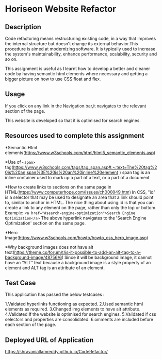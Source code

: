 # Horiseon Website Refactor

## Description 

Code refactoring means restructuring existing code, in a way that improves the internal structure but doesn't change its external behavior.This procedure is aimed at modernizing software. It is typically used to increase the system's maintainability, enhance performance, scalability, security and so on.

This assignment is useful as I learnt how to develop a better and cleaner code by having semantic html elements where necessary and getting a bigger picture on how to use CSS float and flex.

## Usage 

If you click on any link in the Navigation bar,it navigates to the relevant section of the page.

This website is developed so that it is optimised for search engines.

## Resources used to complete this assignment

*Semantic Html elements(https://www.w3schools.com/html/html5_semantic_elements.asp)
<!-- <article>
<aside>
<details>
<figcaption>
<figure>
<footer>
<header>
<main>
<mark>
<nav>
<section>
<summary>
<time> -->


*Use of `<span>` tag(https://www.w3schools.com/tags/tag_span.asp#:~:text=The%20tag%20is%20an,span%3E%20is%20an%20inline%20element )
span tag is an inline container used to mark up a part of a text, or a part of a document


*How to create links to sections on the same page in HTML(https://www.computerhope.com/issues/ch000049.htm)
In CSS, "id" is a selector that may be used to designate an area that a link should point to, similar to anchor in HTML. The nice thing about using id is that you can create a link to any element on the page, rather than only the top or bottom. 
Example:
`<a href="#search-engine-optimization">Search Engine Optimization</a>`
 The above hyperlink navigates to the 'Search Engine Optimization' section on the same page.


*Hero Image(https://www.w3schools.com/howto/howto_css_hero_image.asp)


*Why background images does not have alt text(https://theme.co/forum/t/is-it-possible-to-add-an-alt-tag-to-a-background-image/48756/6)
 Since it will be background image, it cannot have an “ALT” text because a background image is a style property of an element and ALT tag is an attribute of an element.


## Test Case

This application has passed the below testcases :

1.Vaidated hyperlinks functioning as expected.
2.Used semantic html elements as required. 
3.Changed img elements to have alt attribute.
4.Validated If the website is optimised for search engines.
5.Validated if css selectors and properties are consolidated.
6.omments are included before each section of the page.

## Deployed URL of Application

https://shravaniallamreddy.github.io/CodeRefactor/

